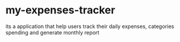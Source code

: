 # my-expenses-tracker
its a application that help users track their daily expenses, categories spending and generate monthly report  
